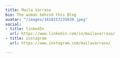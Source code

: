 ```yaml
---
title: Maila Varraso
bio: The woman behind this Blog
avatar: "/images/1618157235039.jpeg"
social:
- title: linkedIn
  url: https://www.linkedin.com/in/mailavarraso/
- title: instagram
  url: https://www.instagram.com/mailavarraso/

---
```

